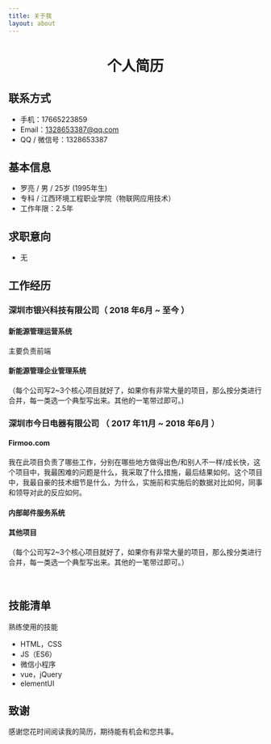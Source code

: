 ```yaml
---
title: 关于我
layout: about
---
```


# <center>个人简历</center>

## 联系方式
- 手机：17665223859
- Email：1328653387@qq.com
- QQ / 微信号：1328653387

## 基本信息
 - 罗亮 / 男 / 25岁 (1995年生) 
 - 专科 / 江西环境工程职业学院（物联网应用技术） 
 - 工作年限：2.5年


## 求职意向
- 无
<!--
; - 期望职位：web前端
; - 期望薪资：税前月薪10k~13k
; - 期望城市：深圳
-->

## 工作经历

### 深圳市银兴科技有限公司（ 2018 年6月 ~ 至今 ）

#### 新能源管理运营系统
主要负责前端



#### 新能源管理企业管理系统

（每个公司写2~3个核心项目就好了，如果你有非常大量的项目，那么按分类进行合并，每一类选一个典型写出来。其他的一笔带过即可。)

### 深圳市今日电器有限公司 （ 2017 年11月 ~ 2018 年6月 ）

#### Firmoo.com

我在此项目负责了哪些工作，分别在哪些地方做得出色/和别人不一样/成长快，这个项目中，我最困难的问题是什么，我采取了什么措施，最后结果如何。这个项目中，我最自豪的技术细节是什么，为什么，实施前和实施后的数据对比如何，同事和领导对此的反应如何。

#### 内部邮件服务系统


#### 其他项目

（每个公司写2~3个核心项目就好了，如果你有非常大量的项目，那么按分类进行合并，每一类选一个典型写出来。其他的一笔带过即可。）


​    
## 技能清单

熟练使用的技能

- HTML，CSS
- JS（ES6）
- 微信小程序
- vue，jQuery
- elementUI

## 致谢

感谢您花时间阅读我的简历，期待能有机会和您共事。



